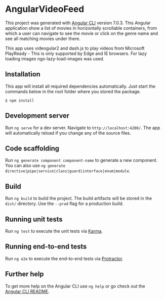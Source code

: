 # AngularVideoFeed

This project was generated with [Angular CLI](https://github.com/angular/angular-cli) version 7.0.3.
This Angular application show a list of movies in horizontally scrollable containers, from which a user can navigate to see the movie or click on the genre name and see all matching movies under there.

This app uses videogular2 and dash.js to play videos from Microsoft PlayReady - This is only supported by Edge and IE browsers.
For lazy loading images ngx-lazy-load-images was used. 


## Installation

This app will install all required dependencies automatically. Just start the commands below in the root folder where you stored the package.

```SH
$ npm install
```

## Development server

Run `ng serve` for a dev server. Navigate to `http://localhost:4200/`. The app will automatically reload if you change any of the source files.

## Code scaffolding

Run `ng generate component component-name` to generate a new component. You can also use `ng generate directive|pipe|service|class|guard|interface|enum|module`.

## Build

Run `ng build` to build the project. The build artifacts will be stored in the `dist/` directory. Use the `--prod` flag for a production build.

## Running unit tests

Run `ng test` to execute the unit tests via [Karma](https://karma-runner.github.io).

## Running end-to-end tests

Run `ng e2e` to execute the end-to-end tests via [Protractor](http://www.protractortest.org/).

## Further help

To get more help on the Angular CLI use `ng help` or go check out the [Angular CLI README](https://github.com/angular/angular-cli/blob/master/README.md).

